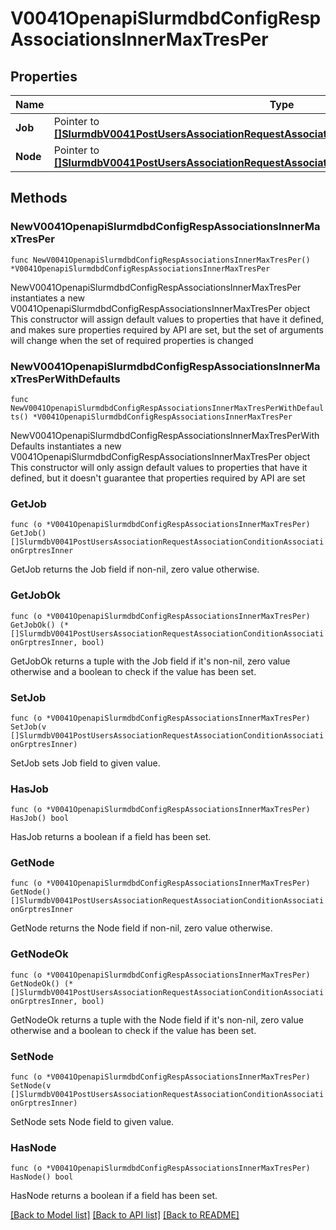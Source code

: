 # V0041OpenapiSlurmdbdConfigRespAssociationsInnerMaxTresPer

## Properties

Name | Type | Description | Notes
------------ | ------------- | ------------- | -------------
**Job** | Pointer to [**[]SlurmdbV0041PostUsersAssociationRequestAssociationConditionAssociationGrptresInner**](SlurmdbV0041PostUsersAssociationRequestAssociationConditionAssociationGrptresInner.md) | MaxTRESPerJob | [optional] 
**Node** | Pointer to [**[]SlurmdbV0041PostUsersAssociationRequestAssociationConditionAssociationGrptresInner**](SlurmdbV0041PostUsersAssociationRequestAssociationConditionAssociationGrptresInner.md) | MaxTRESPerNode | [optional] 

## Methods

### NewV0041OpenapiSlurmdbdConfigRespAssociationsInnerMaxTresPer

`func NewV0041OpenapiSlurmdbdConfigRespAssociationsInnerMaxTresPer() *V0041OpenapiSlurmdbdConfigRespAssociationsInnerMaxTresPer`

NewV0041OpenapiSlurmdbdConfigRespAssociationsInnerMaxTresPer instantiates a new V0041OpenapiSlurmdbdConfigRespAssociationsInnerMaxTresPer object
This constructor will assign default values to properties that have it defined,
and makes sure properties required by API are set, but the set of arguments
will change when the set of required properties is changed

### NewV0041OpenapiSlurmdbdConfigRespAssociationsInnerMaxTresPerWithDefaults

`func NewV0041OpenapiSlurmdbdConfigRespAssociationsInnerMaxTresPerWithDefaults() *V0041OpenapiSlurmdbdConfigRespAssociationsInnerMaxTresPer`

NewV0041OpenapiSlurmdbdConfigRespAssociationsInnerMaxTresPerWithDefaults instantiates a new V0041OpenapiSlurmdbdConfigRespAssociationsInnerMaxTresPer object
This constructor will only assign default values to properties that have it defined,
but it doesn't guarantee that properties required by API are set

### GetJob

`func (o *V0041OpenapiSlurmdbdConfigRespAssociationsInnerMaxTresPer) GetJob() []SlurmdbV0041PostUsersAssociationRequestAssociationConditionAssociationGrptresInner`

GetJob returns the Job field if non-nil, zero value otherwise.

### GetJobOk

`func (o *V0041OpenapiSlurmdbdConfigRespAssociationsInnerMaxTresPer) GetJobOk() (*[]SlurmdbV0041PostUsersAssociationRequestAssociationConditionAssociationGrptresInner, bool)`

GetJobOk returns a tuple with the Job field if it's non-nil, zero value otherwise
and a boolean to check if the value has been set.

### SetJob

`func (o *V0041OpenapiSlurmdbdConfigRespAssociationsInnerMaxTresPer) SetJob(v []SlurmdbV0041PostUsersAssociationRequestAssociationConditionAssociationGrptresInner)`

SetJob sets Job field to given value.

### HasJob

`func (o *V0041OpenapiSlurmdbdConfigRespAssociationsInnerMaxTresPer) HasJob() bool`

HasJob returns a boolean if a field has been set.

### GetNode

`func (o *V0041OpenapiSlurmdbdConfigRespAssociationsInnerMaxTresPer) GetNode() []SlurmdbV0041PostUsersAssociationRequestAssociationConditionAssociationGrptresInner`

GetNode returns the Node field if non-nil, zero value otherwise.

### GetNodeOk

`func (o *V0041OpenapiSlurmdbdConfigRespAssociationsInnerMaxTresPer) GetNodeOk() (*[]SlurmdbV0041PostUsersAssociationRequestAssociationConditionAssociationGrptresInner, bool)`

GetNodeOk returns a tuple with the Node field if it's non-nil, zero value otherwise
and a boolean to check if the value has been set.

### SetNode

`func (o *V0041OpenapiSlurmdbdConfigRespAssociationsInnerMaxTresPer) SetNode(v []SlurmdbV0041PostUsersAssociationRequestAssociationConditionAssociationGrptresInner)`

SetNode sets Node field to given value.

### HasNode

`func (o *V0041OpenapiSlurmdbdConfigRespAssociationsInnerMaxTresPer) HasNode() bool`

HasNode returns a boolean if a field has been set.


[[Back to Model list]](../README.md#documentation-for-models) [[Back to API list]](../README.md#documentation-for-api-endpoints) [[Back to README]](../README.md)


